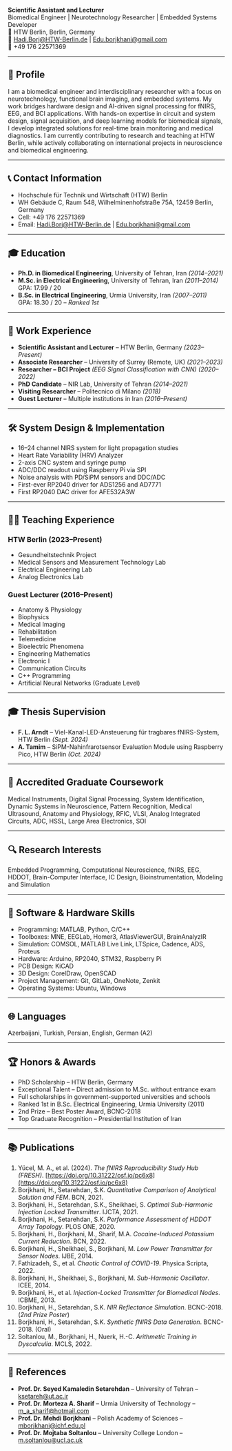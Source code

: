 **Scientific Assistant and Lecturer**  
Biomedical Engineer | Neurotechnology Researcher | Embedded Systems Developer  
📍 HTW Berlin, Berlin, Germany  
📧 Hadi.Borj@HTW-Berlin.de | Edu.borjkhani@gmail.com  
📱 +49 176 22571369  

---

## 🧠 Profile

I am a biomedical engineer and interdisciplinary researcher with a focus on neurotechnology, functional brain imaging, and embedded systems. My work bridges hardware design and AI-driven signal processing for fNIRS, EEG, and BCI applications. With hands-on expertise in circuit and system design, signal acquisition, and deep learning models for biomedical signals, I develop integrated solutions for real-time brain monitoring and medical diagnostics. I am currently contributing to research and teaching at HTW Berlin, while actively collaborating on international projects in neuroscience and biomedical engineering.

---

## 📞 Contact Information

- Hochschule für Technik und Wirtschaft (HTW) Berlin  
- WH Gebäude C, Raum 548, Wilhelminenhofstraße 75A, 12459 Berlin, Germany  
- Cell: +49 176 22571369  
- Email: Hadi.Borj@HTW-Berlin.de | Edu.borjkhani@gmail.com

---

## 🎓 Education

- **Ph.D. in Biomedical Engineering**, University of Tehran, Iran *(2014–2021)*  
- **M.Sc. in Electrical Engineering**, University of Tehran, Iran *(2011–2014)*  
  GPA: 17.99 / 20  
- **B.Sc. in Electrical Engineering**, Urmia University, Iran *(2007–2011)*  
  GPA: 18.30 / 20 – *Ranked 1st*

---

## 💼 Work Experience

- **Scientific Assistant and Lecturer** – HTW Berlin, Germany *(2023–Present)*  
- **Associate Researcher** – University of Surrey (Remote, UK) *(2021–2023)*  
- **Researcher – BCI Project** *(EEG Signal Classification with CNN)* *(2020–2022)*  
- **PhD Candidate** – NIR Lab, University of Tehran *(2014–2021)*  
- **Visiting Researcher** – Politecnico di Milano *(2018)*  
- **Guest Lecturer** – Multiple institutions in Iran *(2016–Present)*

---

## 🛠 System Design & Implementation

- 16–24 channel NIRS system for light propagation studies  
- Heart Rate Variability (HRV) Analyzer  
- 2-axis CNC system and syringe pump  
- ADC/DDC readout using Raspberry Pi via SPI  
- Noise analysis with PD/SiPM sensors and DDC/ADC  
- First-ever RP2040 driver for ADS1256 and AD7771  
- First RP2040 DAC driver for AFE532A3W  

---

## 👨‍🏫 Teaching Experience

### HTW Berlin (2023–Present)
- Gesundheitstechnik Project  
- Medical Sensors and Measurement Technology Lab  
- Electrical Engineering Lab  
- Analog Electronics Lab

### Guest Lecturer (2016–Present)
- Anatomy & Physiology  
- Biophysics  
- Medical Imaging  
- Rehabilitation  
- Telemedicine  
- Bioelectric Phenomena  
- Engineering Mathematics  
- Electronic I  
- Communication Circuits  
- C++ Programming  
- Artificial Neural Networks (Graduate Level)

---

## 🎓 Thesis Supervision

- **F. L. Arndt** – Viel-Kanal-LED-Ansteuerung für tragbares fNIRS-System, HTW Berlin *(Sept. 2024)*  
- **A. Tamim** – SiPM-Nahinfrarotsensor Evaluation Module using Raspberry Pico, HTW Berlin *(Oct. 2024)*

---

## 📖 Accredited Graduate Coursework

Medical Instruments, Digital Signal Processing, System Identification, Dynamic Systems in Neuroscience, Pattern Recognition, Medical Ultrasound, Anatomy and Physiology, RFIC, VLSI, Analog Integrated Circuits, ADC, HSSL, Large Area Electronics, SOI

---

## 🔍 Research Interests

Embedded Programming, Computational Neuroscience, fNIRS, EEG, HDDOT, Brain-Computer Interface, IC Design, Bioinstrumentation, Modeling and Simulation

---

## 🧠 Software & Hardware Skills

- Programming: MATLAB, Python, C/C++  
- Toolboxes: MNE, EEGLab, Homer3, AtlasViewerGUI, BrainAnalyzIR  
- Simulation: COMSOL, MATLAB Live Link, LTSpice, Cadence, ADS, Proteus  
- Hardware: Arduino, RP2040, STM32, Raspberry Pi  
- PCB Design: KiCAD  
- 3D Design: CorelDraw, OpenSCAD  
- Project Management: Git, GitLab, OneNote, Zenkit  
- Operating Systems: Ubuntu, Windows

---

## 🌐 Languages

Azerbaijani, Turkish, Persian, English, German (A2)

---

## 🏆 Honors & Awards

- PhD Scholarship – HTW Berlin, Germany  
- Exceptional Talent – Direct admission to M.Sc. without entrance exam  
- Full scholarships in government-supported universities and schools  
- Ranked 1st in B.Sc. Electrical Engineering, Urmia University (2011)  
- 2nd Prize – Best Poster Award, BCNC-2018  
- Top Graduate Recognition – Presidential Institution of Iran

---

## 📚 Publications

1. Yücel, M. A., et al. (2024). *The fNIRS Reproducibility Study Hub (FRESH)*. [https://doi.org/10.31222/osf.io/pc6x8](https://doi.org/10.31222/osf.io/pc6x8)  
2. Borjkhani, H., Setarehdan, S.K. *Quantitative Comparison of Analytical Solution and FEM*. BCN, 2021.  
3. Borjkhani, H., Setarehdan, S.K., Sheikhaei, S. *Optimal Sub-Harmonic Injection Locked Transmitter*. IJCTA, 2021.  
4. Borjkhani, H., Setarehdan, S.K. *Performance Assessment of HDDOT Array Topology*. PLOS ONE, 2020.  
5. Borjkhani, H., Borjkhani, M., Sharif, M.A. *Cocaine-Induced Potassium Current Reduction*. BCN, 2022.  
6. Borjkhani, H., Sheikhaei, S., Borjkhani, M. *Low Power Transmitter for Sensor Nodes*. IJBE, 2014.  
7. Fathizadeh, S., et al. *Chaotic Control of COVID-19*. Physica Scripta, 2022.  
8. Borjkhani, H., Sheikhaei, S., Borjkhani, M. *Sub-Harmonic Oscillator*. ICEE, 2014.  
9. Borjkhani, H., et al. *Injection-Locked Transmitter for Biomedical Nodes*. ICBME, 2013.  
10. Borjkhani, H., Setarehdan, S.K. *NIR Reflectance Simulation*. BCNC-2018. (*2nd Prize Poster*)  
11. Borjkhani, H., Setarehdan, S.K. *Synthetic fNIRS Data Generation*. BCNC-2018. (Oral)  
12. Soltanlou, M., Borjkhani, H., Nuerk, H.-C. *Arithmetic Training in Dyscalculia*. MCLS, 2022.

---

## 📇 References

- **Prof. Dr. Seyed Kamaledin Setarehdan** – University of Tehran – ksetareh@ut.ac.ir  
- **Prof. Dr. Morteza A. Sharif** – Urmia University of Technology – m_a_sharif@hotmail.com  
- **Prof. Dr. Mehdi Borjkhani** – Polish Academy of Sciences – mborjkhani@ichf.edu.pl  
- **Prof. Dr. Mojtaba Soltanlou** – University College London – m.soltanlou@ucl.ac.uk
